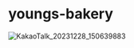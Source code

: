 # youngs-bakery
![KakaoTalk_20231228_150639883](https://github.com/marrron/youngs-bakery/assets/112460285/ee6afa26-2c4b-468c-801d-3e6d20a21abf)
